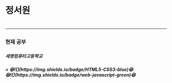 <h1>정서원<h1>
<hr>
<h3>현재 공부<h3>

<h5>세명컴퓨터고등학교<h5> < 
😆![](https://img.shields.io/badge/HTML5-CSS3-blue)😆<br>
😆![](https://img.shields.io/badge/web-javascript-green)😆<br>

